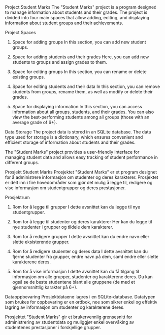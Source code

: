 Project Student Marks
The "Student Marks" project is a program designed to manage information about students and their grades. The project is divided into four main spaces that allow adding, editing, and displaying information about student groups and their achievements.

Project Spaces
1. Space for adding groups
In this section, you can add new student groups.

2. Space for adding students and their grades
Here, you can add new students to groups and assign grades to them.

3. Space for editing groups
In this section, you can rename or delete existing groups.

4. Space for editing students and their data
In this section, you can remove students from groups, rename them, as well as modify or delete their grades.

5. Space for displaying information
In this section, you can access information about all groups, students, and their grades. You can also view the best-performing students among all groups (those with an average grade of 6+).

Data Storage
The project data is stored in an SQLite database. The data type used for storage is a dictionary, which ensures convenient and efficient storage of information about students and their grades.

The "Student Marks" project provides a user-friendly interface for managing student data and allows easy tracking of student performance in different groups.

Prosjekt Student Marks
Prosjektet "Student Marks" er et program designet for å administrere informasjon om studenter og deres karakterer. Prosjektet er delt inn i fire hovedområder som gjør det mulig å legge til, redigere og vise informasjon om studentgrupper og deres prestasjoner.

Prosjektrum
1. Rom for å legge til grupper
I dette avsnittet kan du legge til nye studentgrupper.

2. Rom for å legge til studenter og deres karakterer
Her kan du legge til nye studenter i grupper og tildele dem karakterer.

3. Rom for å redigere grupper
I dette avsnittet kan du endre navn eller slette eksisterende grupper.

4. Rom for å redigere studenter og deres data
I dette avsnittet kan du fjerne studenter fra grupper, endre navn på dem, samt endre eller slette karakterene deres.

5. Rom for å vise informasjon
I dette avsnittet kan du få tilgang til informasjon om alle grupper, studenter og karakterene deres. Du kan også se de beste studentene blant alle gruppene (de med et gjennomsnittlig karakter på 6+).

Dataoppbevaring
Prosjektdataene lagres i en SQLite-database. Datatypen som brukes for oppbevaring er en ordbok, noe som sikrer enkel og effektiv lagring av informasjon om studenter og karakterene deres.

Prosjektet "Student Marks" gir et brukervennlig grensesnitt for administrering av studentdata og muliggjør enkel overvåking av studentenes prestasjoner i forskjellige grupper.
